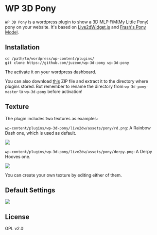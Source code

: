 # WP 3D Pony

`WP 3D Pony` is a wordpress plugin to show a 3D MLP:FiM(My Little Pony) pony on your website. It's based on [Live2dWidget.js](https://l2dwidget.js.org) and [Frash's Pony Model](https://steamcommunity.com/sharedfiles/filedetails/?id=578539741). 

## Installation

	cd /path/to/wordpress/wp-content/plugins/
	git clone https://github.com/juzeon/wp-3d-pony wp-3d-pony
	
The activate it on your wordpress dashboard.

You can also download [this](https://github.com/juzeon/wp-3d-pony/archive/master.zip) ZIP file and extract it to the directory where plugins stored. But remember to rename the directory from `wp-3d-pony-master` to `wp-3d-pony` before activation!

## Texture

The plugin includes two textures as examples:

`wp-content/plugins/wp-3d-pony/live2dw/assets/pony/rd.png`: A Rainbow Dash one, which is used as default.

![](https://ws1.sinaimg.cn/large/006tKfTcgy1fpgz7hvxzfj304706xglu.jpg)


`wp-content/plugins/wp-3d-pony/live2dw/assets/pony/derpy.png`: A Derpy Hooves one.

![](https://ws2.sinaimg.cn/large/006tKfTcgy1fpgz7tozctj304506imxd.jpg)

You can create your own texture by editing either of them.

## Default Settings

![](https://ws1.sinaimg.cn/large/006tKfTcgy1fpgzdi0wb5j30kr0c0ta1.jpg)

## License

GPL v2.0